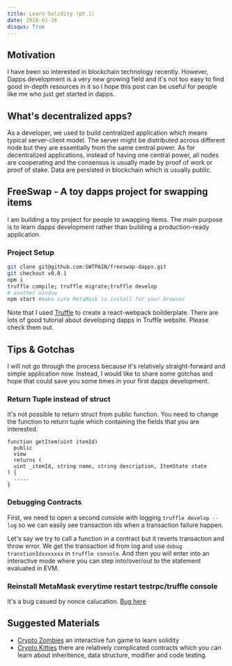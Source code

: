```yaml
---
title: Learn Solidity (pt.1)
date: 2018-01-16
disqus: True
---
```


## Motivation
I have been so interested in blockchain technology recently. However, Dapps development is a very new growing field and it's not too easy to find good in-depth resources in it so I hope this post can be useful for people like me who just get started in dapps.


## What's decentralized apps?
As a developer, we used to build centralized application which means typical server-client model. The server might be distributed across different node but they are essentially from the same central power. As for decentralized applications, instead of having one central power, all nodes are cooperating and the consensus is usually made by proof of work or proof of stake. Data are persisted in blockchain which is usually public.

## FreeSwap - A toy dapps project for swapping items
I am building a toy project for people to swapping items. The main purpose is to learn dapps development rather than building a production-ready application.

### Project Setup
```bash
git clone git@github.com:SWTPAIN/freeswap-dapps.git
git checkout v0.0.1
npm i
truffle compile; truffle migrate;truffle develop
# another window
npm start #make sure MetaMask is install for your browser
```

Note that I used [Truffle](https://github.com/trufflesuite/truffle) to create a react-webpack boilderplate. There are lots of good tutorial about developing dapps in Truffle website. Please check them out.

## Tips & Gotchas
I will not go through the process because it's relatively straight-forward and simple application now. Instead, I would like to share some gotchas and hope that could save you some times in your first dapps development.

### Return Tuple instead of struct
It's not possible to return struct from public function. You need to change the function to return tuple which containing the fields that you are interested.

```solidity
function getItem(uint itemId)
  public
  view
  returns (
  uint _itemId, string name, string description, ItemState state
) {
  .....
}
```

### Debugging Contracts

First, we need to open a second console with logging `truffle develop --log` so we can easily see transaction ids when a transaction failure happen.

Let's say we try to call a function in a contract but it reverts transaction and throw error. We get the transaction id from log and use `debug transtionIdxxxxxxx` in `truffle console`. And then you will enter into an interactive mode where you can step into/over/out to the statement evaluated in EVM.

### Reinstall MetaMask everytime restart testrpc/truffle console
It's a bug casued by nonce calucation. [Bug here](https://github.com/MetaMask/metamask-extension/issues/1999)


## Suggested Materials
- [Crypto Zombies](https://cryptozombies.io/) an interactive fun game to learn solidity
- [Crypto Kitties](https://github.com/axiomzen/cryptokitties-bounty) there are relatively complicated contracts which you can learn about inheritence, data structure, modifier and code testing.

